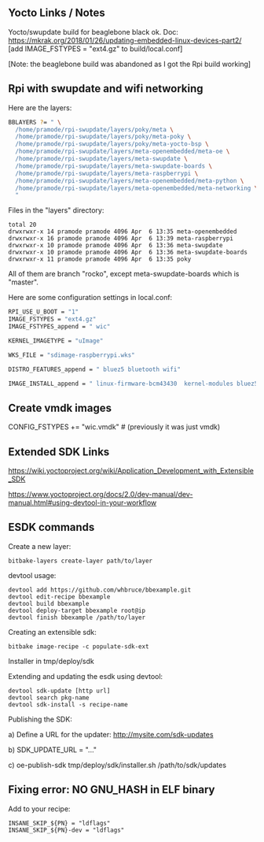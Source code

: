 ## Yocto Links / Notes


Yocto/swupdate build for beaglebone black ok.
Doc: https://mkrak.org/2018/01/26/updating-embedded-linux-devices-part2/
[add IMAGE_FSTYPES = "ext4.gz" to build/local.conf]

[Note: the beaglebone build was abandoned as I got the Rpi build working]

## Rpi with swupdate and wifi networking

Here are the layers:

```bash
BBLAYERS ?= " \
  /home/pramode/rpi-swupdate/layers/poky/meta \
  /home/pramode/rpi-swupdate/layers/poky/meta-poky \
  /home/pramode/rpi-swupdate/layers/poky/meta-yocto-bsp \
  /home/pramode/rpi-swupdate/layers/meta-openembedded/meta-oe \
  /home/pramode/rpi-swupdate/layers/meta-swupdate \
  /home/pramode/rpi-swupdate/layers/meta-swupdate-boards \
  /home/pramode/rpi-swupdate/layers/meta-raspberrypi \
  /home/pramode/rpi-swupdate/layers/meta-openembedded/meta-python \
  /home/pramode/rpi-swupdate/layers/meta-openembedded/meta-networking \
  "
```

Files in the "layers" directory:

```
total 20
drwxrwxr-x 14 pramode pramode 4096 Apr  6 13:35 meta-openembedded
drwxrwxr-x 16 pramode pramode 4096 Apr  6 13:39 meta-raspberrypi
drwxrwxr-x 10 pramode pramode 4096 Apr  6 13:36 meta-swupdate
drwxrwxr-x 10 pramode pramode 4096 Apr  6 13:36 meta-swupdate-boards
drwxrwxr-x 11 pramode pramode 4096 Apr  6 13:35 poky
```

All of them are branch "rocko", except meta-swupdate-boards which is "master".


Here are some configuration settings in local.conf:

```bash
RPI_USE_U_BOOT = "1"
IMAGE_FSTYPES = "ext4.gz"
IMAGE_FSTYPES_append = " wic"

KERNEL_IMAGETYPE = "uImage"

WKS_FILE = "sdimage-raspberrypi.wks"

DISTRO_FEATURES_append = " bluez5 bluetooth wifi"

IMAGE_INSTALL_append = " linux-firmware-bcm43430  kernel-modules bluez5 i2c-tools python-smbus bridge-utils hostapd dhcp-server iptables wpa-supplicant crda iw wireless-tools dhcp-client"
```
## Create vmdk images

CONFIG_FSTYPES += "wic.vmdk"    # (previously it was just vmdk)

## Extended SDK Links

https://wiki.yoctoproject.org/wiki/Application_Development_with_Extensible_SDK

https://www.yoctoproject.org/docs/2.0/dev-manual/dev-manual.html#using-devtool-in-your-workflow

## ESDK commands

Create a new layer:

```
bitbake-layers create-layer path/to/layer
```

devtool usage:

```
devtool add https://github.com/whbruce/bbexample.git
devtool edit-recipe bbexample
devtool build bbexample
devtool deploy-target bbexample root@ip
devtool finish bbexample /path/to/layer
```

Creating an extensible sdk:

```
bitbake image-recipe -c populate-sdk-ext
```
Installer in tmp/deploy/sdk


Extending and updating the esdk using devtool:

```
devtool sdk-update [http url]
devtool search pkg-name
devtool sdk-install -s recipe-name
```
Publishing the SDK:

a) Define a URL for the updater: http://mysite.com/sdk-updates

b) SDK_UPDATE_URL = "..."

c) oe-publish-sdk tmp/deploy/sdk/installer.sh /path/to/sdk/updates


## Fixing error: NO GNU_HASH in ELF binary

Add to your recipe:

```
INSANE_SKIP_${PN} = "ldflags"
INSANE_SKIP_${PN}-dev = "ldflags"
```



